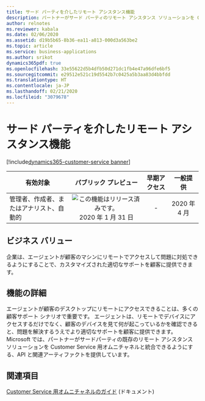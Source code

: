 ```yaml
---
title: サード パーティを介したリモート アシスタンス機能
description: パートナーがサード パーティのリモート アシスタンス ソリューションを Customer Service 用オムニチャネルに統合できるようにするフレームワーク。
author: relnotes
ms.reviewer: kabala
ms.date: 02/06/2020
ms.assetid: d19b5b65-8b36-ea11-a813-000d3a563be2
ms.topic: article
ms.service: business-applications
ms.author: srikot
dynamics365pdf: true
ms.openlocfilehash: 33e55622d5b4dfb50d271dc1fb4e47a96dfe6bf5
ms.sourcegitcommit: e29512e521c19d5542b7c0425a5b3aa83d4bbfdd
ms.translationtype: HT
ms.contentlocale: ja-JP
ms.lasthandoff: 02/21/2020
ms.locfileid: "3079678"
---
```

# <a name="remote-assistance-capabilities-through-third-party"></a>サード パーティを介したリモート アシスタンス機能
[!include[dynamics365-customer-service banner](../includes/dynamics365-customer-service.md)]

| 有効対象    |  パブリック プレビュー | 早期アクセス | 一般提供 | 
| ---------- | :----------: |:----------: |:----------: |
|管理者、作成者、またはアナリスト、自動的|![この機能はリリース済みです。](/dynamics365-release-plan/media/green-checkmark.png "この機能はリリース済みです。") 2020 年 1 月 31 日|-| 2020 年 4 月|


## <a name="business-value"></a>ビジネス バリュー
<!-- bv start -->
企業は、エージェントが顧客のマシンにリモートでアクセスして問題に対処できるようにすることで、カスタマイズされた適切なサポートを顧客に提供できます。
<!-- bv end -->



## <a name="feature-details"></a>機能の詳細
<!--feature detail start -->
エージェントが顧客のデスクトップにリモートにアクセスできることは、多くの顧客サポート シナリオで重要です。 エージェントは、リモートでデバイスにアクセスするだけでなく、顧客のデバイスを見て何が起こっているかを確認できると、問題を解決するうえでより適切なサポートを顧客に提供できます。 Microsoft では、パートナーがサードパーティの既存のリモート アシスタンス ソリューションを Customer Service 用オムニチャネルと統合できるようにする、API と関連アーティファクトを提供しています。
<!--feature detail end -->










## <a name="see-also"></a>関連項目

[Customer Service 用オムニチャネルのガイド](https://docs.microsoft.com/dynamics365/omnichannel/omnichannel-customer-service-guide) (ドキュメント)
